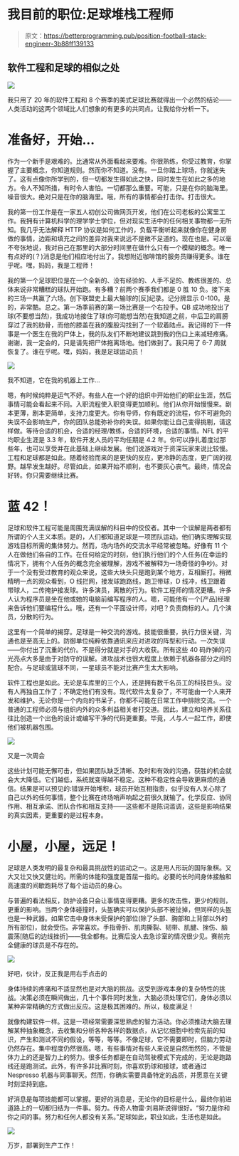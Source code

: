 # 我目前的职位:足球堆栈工程师

> 原文：<https://betterprogramming.pub/position-football-stack-engineer-3b88ff139133>

## 软件工程和足球的相似之处

![](img/8a9e79a39f2b7618b8d8c5ed524aa38a.png)

我只用了 20 年的软件工程和 8 个赛季的美式足球比赛就得出一个必然的结论——人类活动的这两个领域比人们想象的有更多的共同点。让我给你分析一下。

# **准备好，开始…**

作为一个新手是艰难的。比通常从外面看起来要难。你很熟练，你受过教育，你掌握了主要概念，你知道规则。然而你不知道。没有。一旦你踏上球场，你就迷失了。这有点像你所学到的，但一切都发生得如此之快，同时发生在如此之多的地方。令人不知所措，有时令人害怕。一切都那么重要。可能，只是在你的脑海里。噪音很大。绝对只是在你的脑海里。哦，所有的事情都会打击你。打击很大。

我的第一份工作是在一家五人初创公司做网页开发，他们在公司老板的公寓里工作。我拥有计算机科学的理学学士学位，但对现实生活中的任何相关事物都一无所知。我几乎无法解释 HTTP 协议是如何工作的，负载平衡听起来就像你在健身房做的事情，边距和填充之间的差异对我来说远不是微不足道的。现在也是。可以毫不夸张地说，我对自己在那里的大部分时间里在做什么只有一个模糊的概念。唯一有点好的(？)消息是他们相应地付出了。我想附近咖啡馆的服务员赚得更多。谁在乎呢。嘿，妈妈，我是工程师！

我的第一个足球职位是在一个全新的、没有经验的、人手不足的、教练很差的、总体来说非常糟糕的球队开始跑。有多糟？前两个赛季我们都是 0 胜 10 负。接下来的三场一共赢了六场。创下联盟史上最大输球的[反]纪录。记分牌显示 0-100。是的，非常酷。总之。第一场季前赛的第一场比赛是一个右投手。QB 成功地投出了球(不要想当然)，我成功地接住了球(你可能想当然)在我知道之前，中后卫的肩膀穿过了我的肋骨，而他的膝盖在我的腹股沟找到了一个软着陆点。我记得的下一件事是一个医生在我的尸体上，我的队友们不断地建议跳到我的伤口上来减轻疼痛。谢谢，我一定会的，只是请先把尸体拖离场地。他们做到了。我只用了 6-7 周就恢复了。谁在乎呢。嘿，妈妈，我是足球运动员！

![](img/e57e928c81635fb2f5da3adf474b0d9a.png)

我不知道，它在我的机器上工作…

嗯，有时候纯粹是运气不好。有些人在一个好的组织中开始他们的职业生涯，然后事情可能会看起来不同。入职流程使入职变得更加顺利。他们从你开始慢慢来。剧本更薄，剧本更简单，支持力度更大。你有导师，你有既定的流程，你不可避免的失误不会影响生产，你的团队总能弥补你的失误。如果你能让自己变得挑剔，请这样做。等待合适的机会，合适的经理/教练，合适的环境，合适的事情。NFL 的平均职业生涯是 3.3 年，软件开发人员的平均任期是 4.2 年。你可以挣扎着度过那些年，也可以享受并在此基础上继续发展。他们说游戏对于资深玩家来说比较慢。工程和足球都是如此。随着经验而来的是更快的反应，更冷静的态度，更广阔的视野。越早发生越好。尽管如此，如果开始不顺利，也不要灰心丧气。最终，情况会好转。你只需要继续比赛。

# **蓝 42！**

足球和软件工程可能是周围充满误解的科目中的佼佼者。其中一个误解是两者都有所谓的个人主义本质。是的，人们都知道足球是一项团队运动。他们确实理解实现游戏目标所需的集体努力。然而，场内场外的交流水平经常被忽略。好像有 11 个人在做他们各自的工作。在任何给定的时刻，他们执行他们的个人任务(在幸运的情况下，拥有个人任务的概念完全被理解，游戏不被解释为一场奇怪的争吵)。对于一个没有受过教育的观众来说，这些大块头只是跑到某个地方，互相厮打。稍微精明一点的观众看到，O 线拦网，接发球跑路线，跑卫带球，D 线冲，线卫跟着带球人，二传掩护接发球。许多演员，离散的行为。软件工程师的情况更糟。许多人认为程序员是坐在他或她的电脑前编写程序的人。嗯，可能他有一个[产品]经理来告诉他们要编程什么。哦，还有一个平面设计师，对吧？负责商标的人。几个演员，分散的行为。

这里有一个简单的揭穿。足球是一种交流的游戏。技能很重要，执行力很关键，沟通也是至高无上的。防御单位纯粹依靠通讯来应对进攻的阵型和行动。一次失误——你付出了沉重的代价。不是得分就是对手的大收获。所有这些 40 码炸弹的闪光亮点大多是由于对防守的误解。进攻战术也很大程度上依赖于机器各部分之间的配合。与足球或篮球不同，一星球员不能对比赛产生太大影响。

软件工程也是如此。无论是车库里的三个人，还是拥有数千名员工的科技巨头。没有人再独自工作了；不确定他们有没有。现代软件太复杂了，不可能由一个人来开发和维护。无论你是一个内向的书呆子，你都不可能在日常工作中排除交流。一个普通的工程师必须与组织内外的众多利益相关者打交道。因此，建立和培养关系往往比创造一个出色的设计或编写干净的代码更重要。毕竟，*人*与*人*一起工作，即使他们被机器包围。

![](img/913d57e389ffb5eb52cb29d45ecf4b08.png)

又是一次周会

这些计划可能无懈可击，但如果团队缺乏清晰、及时和有效的沟通，获胜的机会就会大大降低。它们越低，系统就变得越不稳定。这种不稳定性会导致更麻烦的通信。结果是可以预见的:错误开始堆积，球员开始互相指责，似乎没有人关心除了自己以外的任何事情，整个比赛在终场哨声响起之前很久就输了。化学反应、协同作用、相互承诺、团队合作和相互支持——这些都不是陈词滥调，这些是影响结果的真实因素，更重要的是过程本身。

# **小屋，小屋，远足！**

足球是人类发明的最复杂和最具挑战性的运动之一。这是用人形玩的国际象棋。又大又壮又快又健壮的。所需的体能和强度是首屈一指的。必要的长时间身体接触和高速度的间歇跑耗尽了每个运动员的身心。

与普遍的看法相反，防护设备只会让事情变得更糟。更多的攻击性，更少的规则，更重的影响。当两个身体碰撞时，头盔确实可以保护头部不被扯掉，但同样的头盔也是一种武器。如果它击中身体未受保护的部位(除了头部、胸部和上背部以外的所有部位)，就会受伤。非常喜欢。手指骨折、肌肉撕裂、韧带、肌腱、挫伤、脑震荡[随后的边线挫折]——我全都有。比赛后没人去急诊室的情况很少见。赛前完全健康的球员是不存在的。

![](img/466a7d71ba3f763c1ae844752519586c.png)

好吧，伙计，反正我是用右手点击的

身体持续的疼痛和不适显然也是对大脑的挑战。这受到游戏本身的复杂特性的挑战。决策必须在瞬间做出，几十个事件同时发生，大脑必须处理它们，身体必须以某种非常精确的方式做出反应。这是极其困难的。所以，极度满足！

就像构建软件一样。这是一项经常需要深思熟虑的智力活动。你必须推动大脑去理解某种抽象概念，去收集和分析各种各样的数据点，从记忆细胞中检索先前的知识，产生和测试不同的假设，等等，等等。不像足球，它不需要即时，但脑力劳动仍然存在。集中程度仍然很高。嗯，有些事情对有些人来说是自然而然的，不管是体力上的还是智力上的努力。很多任务都是在自动驾驶模式下完成的，无论是跑路线还是跑测试。此外，有许多非比赛时刻，你喜欢扔球和接球，或者通过 Nespresso 机器与同事聊天。然而，你确实需要具备特定的品质，并愿意在关键时刻坚持到底。

好消息是每项技能都可以掌握。更好的消息是，无论你的目标是什么，最终你前进道路上的一切都归结为一件事。努力。传奇人物雷·刘易斯说得很好。“努力是你和你之间的事。努力和任何人都没有关系。”足球如此，职业如此，生活也是如此。

![](img/2d5c4ef34430a65829ac64dba1a4440c.png)

万岁，部署到生产工作！